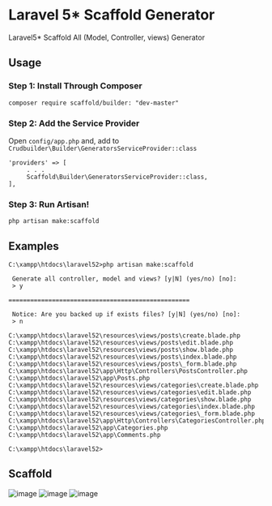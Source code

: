 # Laravel 5* Scaffold Generator

Laravel5* Scaffold All (Model, Controller, views) Generator


## Usage

### Step 1: Install Through Composer

```
composer require scaffold/builder: "dev-master"
```

### Step 2: Add the Service Provider


Open `config/app.php` and, add to `Crudbuilder\Builder\GeneratorsServiceProvider::class`

```
'providers' => [
     . . .
     Scaffold\Builder\GeneratorsServiceProvider::class,
],
```


### Step 3: Run Artisan!

~~~
php artisan make:scaffold
~~~



## Examples


```
C:\xampp\htdocs\laravel52>php artisan make:scaffold

 Generate all controller, model and views? [y|N] (yes/no) [no]:
 > y

==================================================

 Notice: Are you backed up if exists files? [y|N] (yes/no) [no]:
 > n
```

```
C:\xampp\htdocs\laravel52\resources\views/posts\create.blade.php
C:\xampp\htdocs\laravel52\resources\views/posts\edit.blade.php
C:\xampp\htdocs\laravel52\resources\views/posts\show.blade.php
C:\xampp\htdocs\laravel52\resources\views/posts\index.blade.php
C:\xampp\htdocs\laravel52\resources\views/posts\_form.blade.php
C:\xampp\htdocs\laravel52\app\Http\Controllers\PostsController.php
C:\xampp\htdocs\laravel52\app\Posts.php
C:\xampp\htdocs\laravel52\resources\views/categories\create.blade.php
C:\xampp\htdocs\laravel52\resources\views/categories\edit.blade.php
C:\xampp\htdocs\laravel52\resources\views/categories\show.blade.php
C:\xampp\htdocs\laravel52\resources\views/categories\index.blade.php
C:\xampp\htdocs\laravel52\resources\views/categories\_form.blade.php
C:\xampp\htdocs\laravel52\app\Http\Controllers\CategoriesController.php
C:\xampp\htdocs\laravel52\app\Categories.php
C:\xampp\htdocs\laravel52\app\Comments.php

C:\xampp\htdocs\laravel52>
```



## Scaffold
![image](http://i67.tinypic.com/2ujpcsz.jpg)
![image](http://i66.tinypic.com/w9b7g9.png)
![image](http://i66.tinypic.com/1zozwb8.jpg)


